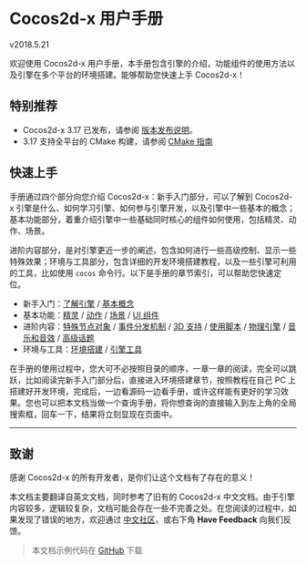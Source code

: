 # Cocos2d-x 用户手册

v2018.5.21

欢迎使用 Cocos2d-x 用户手册，本手册包含引擎的介绍，功能组件的使用方法以及引擎在多个平台的环境搭建。能够帮助您快速上手 Cocos2d-x！

## 特别推荐

- Cocos2d-x 3.17 已发布，请参阅 [版本发布说明](http://www.cocos.com/1462)。
- 3.17 支持全平台的 CMake 构建，请参阅 [CMake 指南](installation/CMake-Guide.md)

## 快速上手

手册通过四个部分向您介绍 Cocos2d-x：新手入门部分，可以了解到 Cocos2d-x 引擎是什么、如何学习引擎、如何参与引擎开发，以及引擎中一些基本的概念；基本功能部分，着重介绍引擎中一些基础同时核心的组件如何使用，包括精灵、动作、场景。

进阶内容部分，是对引擎更近一步的阐述，包含如何进行一些高级控制、显示一些特殊效果；环境与工具部分，包含详细的开发环境搭建教程，以及一些引擎可利用的工具，比如使用 `cocos` 命令行。以下是手册的章节索引，可以帮助您快速定位。

- 新手入门：[了解引擎](about/index.md) / [基本概念](basic_concepts/index.md)
- 基本功能：[精灵](sprites/index.md) / [动作](actions/index.md) / [场景](scenes/index.md)
 / [UI 组件](ui_components/index.md)
- 进阶内容：[特殊节点对象](other_node_types/index.md) / [事件分发机制](event_dispatcher/index.md) / [3D 支持](3d/index.md) / [使用脚本](scripting/index.md) / [物理引擎](physics/index.md) / [音乐和音效](audio/index.md) / [高级话题](advanced_topics/index.md)
- 环境与工具：[环境搭建](installation/index.md) / [引擎工具](editors_and_tools/cocosCLTool.md)

在手册的使用过程中，您大可不必按照目录的顺序，一章一章的阅读，完全可以跳跃，比如阅读完新手入门部分后，直接进入环境搭建章节，按照教程在自己 PC 上搭建好开发环境，完成后，一边看源码一边看手册，或许这样能有更好的学习效果。您也可以把本文档当做一个查询手册，将你想查询的直接输入到左上角的全局搜索框，回车一下，结果将立刻显现在页面中。

---

## 致谢

感谢 Cocos2d-x 的所有开发者，是你们让这个文档有了存在的意义！

本文档主要翻译自英文文档，同时参考了旧有的 Cocos2d-x 中文文档。由于引擎内容较多，逻辑较复杂，文档可能会存在一些不完善之处。在您阅读的过程中，如果发现了错误的地方，欢迎通过 [中文社区](http://forum.cocos.com/c/cocos2d-x)，或右下角 __Have Feedback__ 向我们反馈。

> 本文档示例代码在 [GitHub](https://github.com/chukong/programmers-guide-samples) 下载
